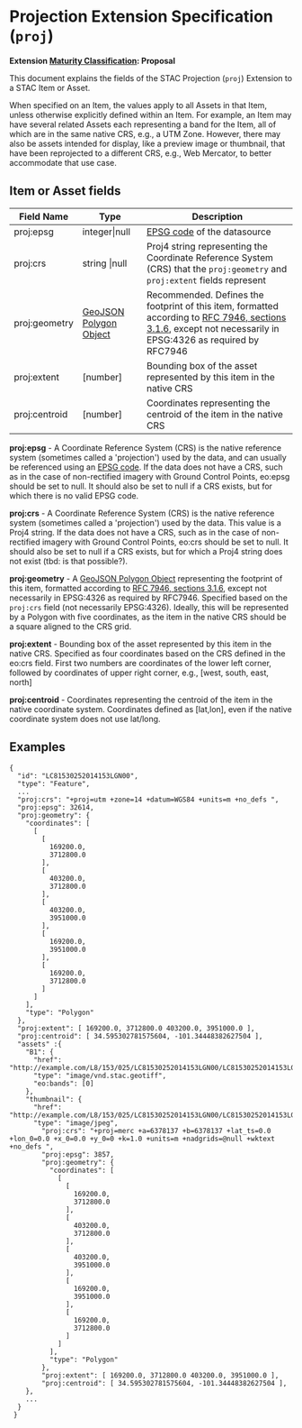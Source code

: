 # Projection Extension Specification (`proj`)

**Extension [Maturity Classification](../README.md#extension-maturity): Proposal**

This document explains the fields of the STAC Projection (`proj`) Extension to a STAC Item or Asset. 

When specified on an Item, the values apply to all Assets in that Item, unless otherwise explicitly defined within an Item.  For example, an Item may have several related Assets each representing a band for the Item, all of which are in the same native CRS, e.g., a UTM Zone.  However, there may also be assets intended for display, like a preview image or thumbnail, that have been reprojected to a different CRS, e.g., Web Mercator, to better accommodate that use case.

## Item or Asset fields

| Field Name       | Type                     | Description |
| ---------------- | ------------------------ | ----------- |
| proj:epsg   | integer\|null            | [EPSG code](http://www.epsg-registry.org/) of the datasource |
| proj:crs    | string \|null                  | Proj4 string representing the Coordinate Reference System (CRS) that the `proj:geometry` and `proj:extent` fields represent |
| proj:geometry | [GeoJSON Polygon Object](https://tools.ietf.org/html/rfc7946#section-3.1.6) | Recommended. Defines the footprint of this item, formatted according to [RFC 7946, sections 3.1.6](https://tools.ietf.org/html/rfc7946), except not necessarily in EPSG:4326 as required by RFC7946 |
| proj:extent | [number]                 | Bounding box of the asset represented by this item in the native CRS |
| proj:centroid      | [number]         | Coordinates representing the centroid of the item in the native CRS |

**proj:epsg** - A Coordinate Reference System (CRS) is the native reference system (sometimes called a
'projection') used by the data, and can usually be referenced using an [EPSG code](http://epsg.io).
If the data does not have a CRS, such as in the case of non-rectified imagery with Ground Control
Points, eo:epsg should be set to null. It should also be set to null if a CRS exists, but for which
there is no valid EPSG code.

**proj:crs** - A Coordinate Reference System (CRS) is the native reference system (sometimes called a
'projection') used by the data. This value is a Proj4 string.
If the data does not have a CRS, such as in the case of non-rectified imagery with Ground Control
Points, eo:crs should be set to null. It should also be set to null if a CRS exists, but for which
a Proj4 string does not exist (tbd: is that possible?).

**proj:geometry** - A [GeoJSON Polygon Object](https://tools.ietf.org/html/rfc7946#section-3.1.6) representing the footprint of this item, formatted according to [RFC 7946, sections 3.1.6](https://tools.ietf.org/html/rfc7946), except not necessarily in EPSG:4326 as required by RFC7946.  Specified based on the `proj:crs` field (not necessarily EPSG:4326). Ideally, this will be represented by a Polygon with five coordinates, as the item in the native CRS should be a square aligned to the CRS grid.

**proj:extent** - Bounding box of the asset represented by this item in the native CRS. Specified as four coordinates based on the CRS defined in the eo:crs field.  First two numbers are coordinates of the lower left corner, followed by coordinates of upper right corner, e.g., \[west, south, east, north]

**proj:centroid** - Coordinates representing the centroid of the item in the native coordinate system.  Coordinates defined as \[lat,lon], even if the native coordinate system does not use lat/long.

## Examples

```
{
  "id": "LC81530252014153LGN00",
  "type": "Feature",
  ...
  "proj:crs": "+proj=utm +zone=14 +datum=WGS84 +units=m +no_defs ",
  "proj:epsg": 32614,
  "proj:geometry": {
    "coordinates": [
      [
        [
          169200.0,
          3712800.0
        ],
        [
          403200.0,
          3712800.0
        ],
        [
          403200.0,
          3951000.0
        ],
        [
          169200.0,
          3951000.0
        ],
        [
          169200.0,
          3712800.0
        ]
      ]
    ],
    "type": "Polygon"
  },
  "proj:extent": [ 169200.0, 3712800.0 403200.0, 3951000.0 ],
  "proj:centroid": [ 34.595302781575604, -101.34448382627504 ],
  "assets" :{
    "B1": {
      "href": "http://example.com/L8/153/025/LC81530252014153LGN00/LC81530252014153LGN00_B1.TIF",
      "type": "image/vnd.stac.geotiff",
      "eo:bands": [0]
    },
    "thumbnail": {
      "href": "http://example.com/L8/153/025/LC81530252014153LGN00/LC81530252014153LGN00_thumbnail.jpg",
      "type": "image/jpeg",
        "proj:crs": "+proj=merc +a=6378137 +b=6378137 +lat_ts=0.0 +lon_0=0.0 +x_0=0.0 +y_0=0 +k=1.0 +units=m +nadgrids=@null +wktext +no_defs ",
        "proj:epsg": 3857,
        "proj:geometry": {
          "coordinates": [
            [
              [
                169200.0,
                3712800.0
              ],
              [
                403200.0,
                3712800.0
              ],
              [
                403200.0,
                3951000.0
              ],
              [
                169200.0,
                3951000.0
              ],
              [
                169200.0,
                3712800.0
              ]
            ]
          ],
          "type": "Polygon"
        },
        "proj:extent": [ 169200.0, 3712800.0 403200.0, 3951000.0 ],
        "proj:centroid": [ 34.595302781575604, -101.34448382627504 ],
    },
    ...
  }
 }
```
